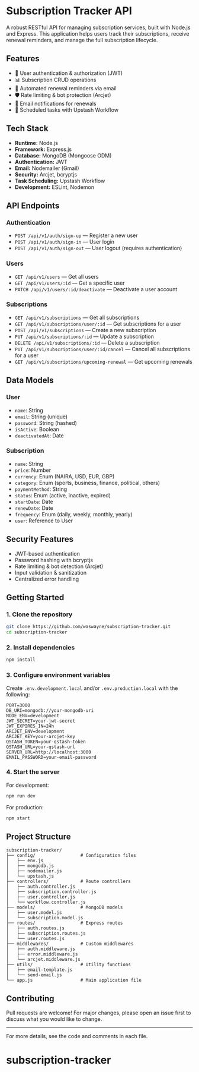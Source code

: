 # Subscription Tracker API

A robust RESTful API for managing subscription services, built with Node.js and Express. This application helps users track their subscriptions, receive renewal reminders, and manage the full subscription lifecycle.

## Features

- 🔐 User authentication & authorization (JWT)
- 📊 Subscription CRUD operations
- 📅 Automated renewal reminders via email
- 🛡️ Rate limiting & bot protection (Arcjet)
- 📧 Email notifications for renewals
- 🔄 Scheduled tasks with Upstash Workflow

## Tech Stack

- **Runtime:** Node.js
- **Framework:** Express.js
- **Database:** MongoDB (Mongoose ODM)
- **Authentication:** JWT
- **Email:** Nodemailer (Gmail)
- **Security:** Arcjet, bcryptjs
- **Task Scheduling:** Upstash Workflow
- **Development:** ESLint, Nodemon

## API Endpoints

### Authentication

- `POST /api/v1/auth/sign-up` — Register a new user
- `POST /api/v1/auth/sign-in` — User login
- `POST /api/v1/auth/sign-out` — User logout (requires authentication)

### Users

- `GET /api/v1/users` — Get all users
- `GET /api/v1/users/:id` — Get a specific user
- `PATCH /api/v1/users/:id/deactivate` — Deactivate a user account

### Subscriptions

- `GET /api/v1/subscriptions` — Get all subscriptions
- `GET /api/v1/subscriptions/user/:id` — Get subscriptions for a user
- `POST /api/v1/subscriptions` — Create a new subscription
- `PUT /api/v1/subscriptions/:id` — Update a subscription
- `DELETE /api/v1/subscriptions/:id` — Delete a subscription
- `PUT /api/v1/subscriptions/user/:id/cancel` — Cancel all subscriptions for a user
- `GET /api/v1/subscriptions/upcoming-renewal` — Get upcoming renewals

## Data Models

### User

- `name`: String
- `email`: String (unique)
- `password`: String (hashed)
- `isActive`: Boolean
- `deactivatedAt`: Date

### Subscription

- `name`: String
- `price`: Number
- `currency`: Enum (NAIRA, USD, EUR, GBP)
- `category`: Enum (sports, business, finance, political, others)
- `paymentMethod`: String
- `status`: Enum (active, inactive, expired)
- `startDate`: Date
- `renewDate`: Date
- `frequency`: Enum (daily, weekly, monthly, yearly)
- `user`: Reference to User

## Security Features

- JWT-based authentication
- Password hashing with bcryptjs
- Rate limiting & bot detection (Arcjet)
- Input validation & sanitization
- Centralized error handling

## Getting Started

### 1. Clone the repository

```sh
git clone https://github.com/waswayne/subscription-tracker.git
cd subscription-tracker
```

### 2. Install dependencies

```sh
npm install
```

### 3. Configure environment variables

Create `.env.development.local` and/or `.env.production.local` with the following:

```env
PORT=3000
DB_URI=mongodb://your-mongodb-uri
NODE_ENV=development
JWT_SECRET=your-jwt-secret
JWT_EXPIRES_IN=24h
ARCJET_ENV=development
ARCJET_KEY=your-arcjet-key
QSTASH_TOKEN=your-qstash-token
QSTASH_URL=your-qstash-url
SERVER_URL=http://localhost:3000
EMAIL_PASSWORD=your-email-password
```

### 4. Start the server

For development:

```sh
npm run dev
```

For production:

```sh
npm start
```

## Project Structure

```
subscription-tracker/
├── config/                 # Configuration files
│   ├── env.js
│   ├── mongodb.js
│   ├── nodemailer.js
│   └── upstash.js
├── controllers/            # Route controllers
│   ├── auth.controller.js
│   ├── subscription.controller.js
│   ├── user.controller.js
│   └── workflow.controller.js
├── models/                 # MongoDB models
│   ├── user.model.js
│   └── subscription.model.js
├── routes/                 # Express routes
│   ├── auth.routes.js
│   ├── subscription.routes.js
│   └── user.routes.js
├── middlewares/            # Custom middlewares
│   ├── auth.middleware.js
│   ├── error.middleware.js
│   └── arcjet.middleware.js
├── utils/                  # Utility functions
│   ├── email-template.js
│   └── send-email.js
└── app.js                  # Main application file
```

## Contributing

Pull requests are welcome! For major changes, please open an issue first to discuss what you would like to change.

---

For more details, see the code and comments in each file.
# subscription-tracker

